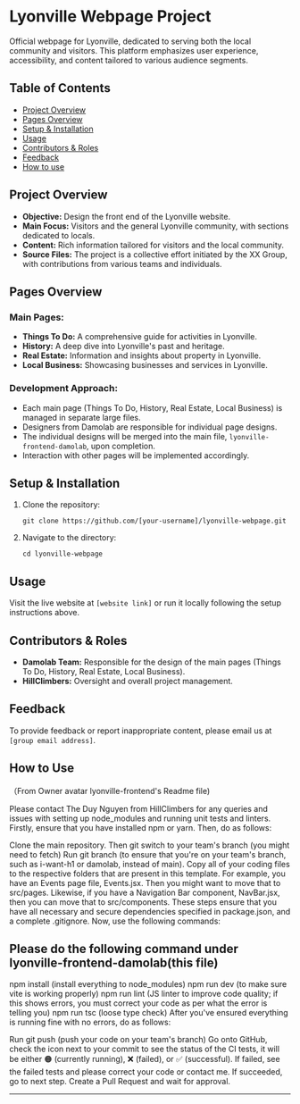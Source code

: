 # **Lyonville Webpage Project**

Official webpage for Lyonville, dedicated to serving both the local community and visitors. This platform emphasizes user experience, accessibility, and content tailored to various audience segments.

## **Table of Contents**

- [Project Overview](#project-overview)
- [Pages Overview](#pages-overview)
- [Setup & Installation](#setup--installation)
- [Usage](#usage)
- [Contributors & Roles](#contributors--roles)
- [Feedback](#feedback)
- [How to use](#how-to-use)

## **Project Overview**

- **Objective:** Design the front end of the Lyonville website.
- **Main Focus:** Visitors and the general Lyonville community, with sections dedicated to locals.
- **Content:** Rich information tailored for visitors and the local community.
- **Source Files:** The project is a collective effort initiated by the XX Group, with contributions from various teams and individuals.

## **Pages Overview**

### **Main Pages:**
- **Things To Do:** A comprehensive guide for activities in Lyonville.
- **History:** A deep dive into Lyonville's past and heritage.
- **Real Estate:** Information and insights about property in Lyonville.
- **Local Business:** Showcasing businesses and services in Lyonville.

### **Development Approach:**

- Each main page (Things To Do, History, Real Estate, Local Business) is managed in separate large files.
- Designers from Damolab are responsible for individual page designs.
- The individual designs will be merged into the main file, `lyonville-frontend-damolab`, upon completion.
- Interaction with other pages will be implemented accordingly.

## **Setup & Installation**

1. Clone the repository:
   ```
   git clone https://github.com/[your-username]/lyonville-webpage.git
   ```
2. Navigate to the directory:
   ```
   cd lyonville-webpage
   ```

## **Usage**

Visit the live website at `[website link]` or run it locally following the setup instructions above.

## **Contributors & Roles**

- **Damolab Team:** Responsible for the design of the main pages (Things To Do, History, Real Estate, Local Business).
- **HillClimbers:** Oversight and overall project management.

## **Feedback**

To provide feedback or report inappropriate content, please email us at `[group email address]`.

## **How to Use**
（From Owner avatar lyonville-frontend's Readme file)

Please contact The Duy Nguyen from HillClimbers for any queries and issues with setting up node_modules and running unit tests and linters. Firstly, ensure that you have installed npm or yarn. Then, do as follows:

Clone the main repository. Then git switch to your team's branch (you might need to fetch)
Run git branch (to ensure that you're on your team's branch, such as i-want-h1 or damolab, instead of main).
Copy all of your coding files to the respective folders that are present in this template.
For example, you have an Events page file, Events.jsx. Then you might want to move that to src/pages.
Likewise, if you have a Navigation Bar component, NavBar.jsx, then you can move that to src/components.
These steps ensure that you have all necessary and secure dependencies specified in package.json, and a complete .gitignore. Now, use the following commands:

## Please do the following command under lyonville-frontend-damolab(this file)
npm install (install everything to node_modules)
npm run dev (to make sure vite is working properly)
npm run lint (JS linter to improve code quality; if this shows errors, you must correct your code as per what the error is telling you)
npm run tsc (loose type check)
After you've ensured everything is running fine with no errors, do as follows:

Run git push (push your code on your team's branch)
Go onto GitHub, check the icon next to your commit to see the status of the CI tests, it will be either 🟠 (currently running), ❌ (failed), or ✅ (successful).
If failed, see the failed tests and please correct your code or contact me.
If succeeded, go to next step.
Create a Pull Request and wait for approval.

---
